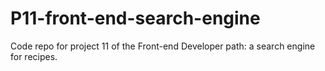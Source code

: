 # P11-front-end-search-engine
Code repo for project 11 of the Front-end Developer path: a search engine for recipes.
